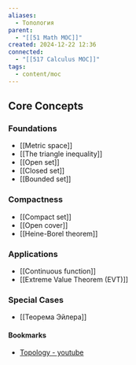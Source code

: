 ```yaml
---
aliases:
  - Топология
parent:
  - "[[51 Math MOC]]"
created: 2024-12-22 12:36
connected: 
  - "[[517 Сalculus MOC]]"
tags:
  - content/moc
---
```

## Core Concepts

### Foundations
- [[Metric space]]
- [[The triangle inequality]]
- [[Open set]]
- [[Closed set]]
- [[Bounded set]]

### Compactness
- [[Compact set]]
- [[Open cover]]
- [[Heine-Borel theorem]]

### Applications
- [[Continuous function]]
- [[Extreme Value Theorem (EVT)]]

### Special Cases
- [[Теорема Эйлера]]





#### Bookmarks  
- [Topology - youtube](https://www.youtube.com/playlist?list=PLd8NbPjkXPliJunBhtDNMuFsnZPeHpm-0)
